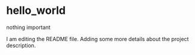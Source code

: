 # hello_world
nothing important



I am editing the README file. Adding some more details about the project description.


